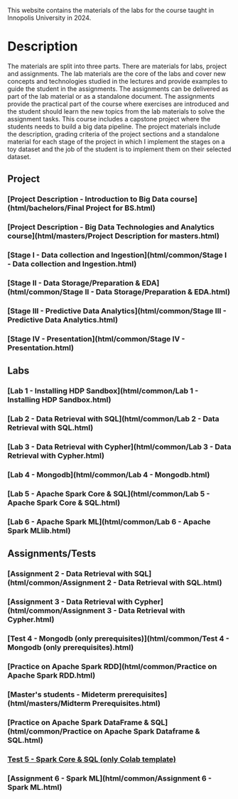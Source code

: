 This website contains the materials of the labs for the course taught in Innopolis University in 2024.

# Description

The materials are split into three parts. There are materials for labs, project and assignments. The lab materials are the core of the labs and cover new concepts and technologies studied in the lectures and provide examples to guide the student in the assignments. The assignments can be delivered as part of the lab material or as a standalone document. The assignments provide the practical part of the course where exercises are introduced and the student should learn the new topics from the lab materials to solve the assignment tasks. This course includes a capstone project where the students needs to build a big data pipeline. The project materials include the description, grading criteria of the project sections and a standalone material for each stage of the project in which I implement the stages on a toy dataset and the job of the student is to implement them on their selected dataset.

## Project

### \[Project Description - Introduction to Big Data course\](html/bachelors/Final Project for BS.html)

### \[Project Description - Big Data Technologies and Analytics course\](html/masters/Project Description for masters.html)

### \[Stage I - Data collection and Ingestion\](html/common/Stage I - Data collection and Ingestion.html)

### \[Stage II - Data Storage/Preparation & EDA\](html/common/Stage II - Data Storage/Preparation & EDA.html)

### \[Stage III - Predictive Data Analytics\](html/common/Stage III - Predictive Data Analytics.html)

### \[Stage IV - Presentation\](html/common/Stage IV - Presentation.html)

## Labs

### \[Lab 1 - Installing HDP Sandbox\](html/common/Lab 1 - Installing HDP Sandbox.html)

### \[Lab 2 - Data Retrieval with SQL\](html/common/Lab 2 - Data Retrieval with SQL.html)

### \[Lab 3 - Data Retrieval with Cypher\](html/common/Lab 3 - Data Retrieval with Cypher.html)

### \[Lab 4 - Mongodb\](html/common/Lab 4 - Mongodb.html)

### \[Lab 5 - Apache Spark Core & SQL\](html/common/Lab 5 - Apache Spark Core & SQL.html)

### \[Lab 6 - Apache Spark ML\](html/common/Lab 6 - Apache Spark MLlib.html)

<!-- ### \[Lab 7 - Apache Spark Streaming\](html/common/Lab 7 - Apache Spark Streaming.html) -->

## Assignments/Tests

### \[Assignment 2 - Data Retrieval with SQL\](html/common/Assignment 2 - Data Retrieval with SQL.html)

### \[Assignment 3 - Data Retrieval with Cypher\](html/common/Assignment 3 - Data Retrieval with Cypher.html)

### \[Test 4 - Mongodb (only prerequisites)\](html/common/Test 4 - Mongodb (only prerequisites).html)

### \[Practice on Apache Spark RDD\](html/common/Practice on Apache Spark RDD.html)

### \[Master's students - Mideterm prerequisites\](html/masters/Midterm Prerequisites.html)

### \[Practice on Apache Spark DataFrame & SQL\](html/common/Practice on Apache Spark Dataframe & SQL.html)

### [Test 5 - Spark Core & SQL (only Colab template)](https://colab.research.google.com/drive/1iKOJkuXleIDfoDngle1QGNT9pwMF9ZN1?usp=sharing)

### \[Assignment 6 - Spark ML\](html/common/Assignment 6 - Spark ML.html)

<!-- ### \[Assignment 4 - Mongodb\](html/common/Assignment 4 - Mongodb.html) -->

<!-- docker cp hackmd-codimd-1:/home/hackmd/app/public/uploads "C:\\Users\\Admin\\Documents\\Inno\\bigdata2024\\github\\fjiubd2024\\html\\common" -->